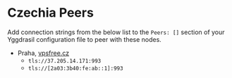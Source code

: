 # Czechia Peers

Add connection strings from the below list to the `Peers: []` section of your
Yggdrasil configuration file to peer with these nodes.

* Praha, [vpsfree.cz](https://vpsfree.cz/)
  * `tls://37.205.14.171:993`
  * `tls://[2a03:3b40:fe:ab::1]:993`
